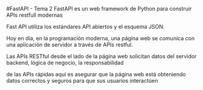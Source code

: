 #FastAPI - Tema 2
FastAPI es un web framework de Python para construir APIs restfull modernas

Fast API utiliza los estándares API abiertos y el esquema JSON.

Hoy en día, en la programación moderna, una página web se comunica con una aplicación de servidor a través de APIs restful.

Las APIs RESTful desde el lado de la página web solicitan datos del servidor backend, lógica de negocio, la responsabilidad

de las APIs rápidas aquí es asegurar que la página web está obteniendo datos correctos y seguros para que sus usuarios interactúen